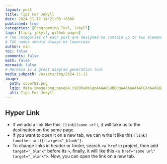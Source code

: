 ```yaml
---
layout: post
title: Tips For Jekyll
date: 2024-11-12 14:21:03 +0800
published: true
categories: [Programming Tool, Jekyll]
tags: [tips, jekyll, github pages]
# The categories of each post are designed to contain up to two elements, and the number of elements in tags can be zero to infinity.
# TAG names should always be lowercase
author: min
toc: false
comments: false
math: false
mermaid: false
# Mermaid is a great diagram generation tool
media_subpath: /assets/img/2024-11-12
image:
  path: cover81.png
  lqip: data:image/png;base64,iVBORw0KGgoAAAANSUhEUgAAAAoAAAAFCAYAAAB8ZH1oAAAAAklEQVR4AewaftIAAACjSURBVAXB21LCMBRA0Z00LSS9qAO++IPO+O4XOyq2FhSQyeWc1rXM88vrOrSeSylkVdyy4CWT2o5FIpva06hg394/EVFYVvY+sOtadn1g6LZglKxCshZXO8f19Mutspznkf3TA4doCfqHuSY0bGjMio0xMdzf0TQ1H8cDRRK5CPI9U9aKXISf44Qbp4mvoUf9Ft8/croYXLWiwRNvEVM5xvnMPzW8U1Qk9N+QAAAAAElFTkSuQmCC
  alt: Tips For Jekyll
---
```


## Hyper Link

- If we add a link like this: `[link](some url)`, it will take us to the destination on the same page. 
- If you want to open it on a new tab, we can write it like this `[link](another url){:target="_blank"}`.
- To change links in header or footer, search `<a href` in project, then add `target="_blank"` before its `>`, finally, it will like this `<a href="some url" target="_blank">`. Now, you can open the link on a new tab.
